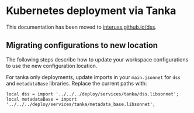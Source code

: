 # Kubernetes deployment via Tanka

This documentation has been moved to [interuss.github.io/dss](https://interuss.github.io/dss).

## Migrating configurations to new location

The following steps describe how to update your workspace configurations to use the new configuration location.

For tanka only deployments, update imports in your `main.jsonnet` for `dss` and `metadataBase` libraries.
Replace the current paths with:
```
local dss = import '../../../deploy/services/tanka/dss.libsonnet';
local metadataBase = import '../../../deploy/services/tanka/metadata_base.libsonnet';
```
